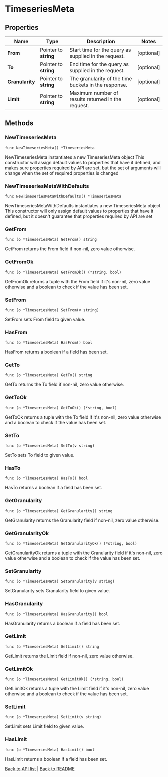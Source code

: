# TimeseriesMeta

## Properties

Name | Type | Description | Notes
------------ | ------------- | ------------- | -------------
**From** | Pointer to **string** | Start time for the query as supplied in the request. | [optional] 
**To** | Pointer to **string** | End time for the query as supplied in the request. | [optional] 
**Granularity** | Pointer to **string** | The granularity of the time buckets in the response. | [optional] 
**Limit** | Pointer to **string** | Maximum number of results returned in the request. | [optional] 

## Methods

### NewTimeseriesMeta

`func NewTimeseriesMeta() *TimeseriesMeta`

NewTimeseriesMeta instantiates a new TimeseriesMeta object
This constructor will assign default values to properties that have it defined,
and makes sure properties required by API are set, but the set of arguments
will change when the set of required properties is changed

### NewTimeseriesMetaWithDefaults

`func NewTimeseriesMetaWithDefaults() *TimeseriesMeta`

NewTimeseriesMetaWithDefaults instantiates a new TimeseriesMeta object
This constructor will only assign default values to properties that have it defined,
but it doesn't guarantee that properties required by API are set

### GetFrom

`func (o *TimeseriesMeta) GetFrom() string`

GetFrom returns the From field if non-nil, zero value otherwise.

### GetFromOk

`func (o *TimeseriesMeta) GetFromOk() (*string, bool)`

GetFromOk returns a tuple with the From field if it's non-nil, zero value otherwise
and a boolean to check if the value has been set.

### SetFrom

`func (o *TimeseriesMeta) SetFrom(v string)`

SetFrom sets From field to given value.

### HasFrom

`func (o *TimeseriesMeta) HasFrom() bool`

HasFrom returns a boolean if a field has been set.

### GetTo

`func (o *TimeseriesMeta) GetTo() string`

GetTo returns the To field if non-nil, zero value otherwise.

### GetToOk

`func (o *TimeseriesMeta) GetToOk() (*string, bool)`

GetToOk returns a tuple with the To field if it's non-nil, zero value otherwise
and a boolean to check if the value has been set.

### SetTo

`func (o *TimeseriesMeta) SetTo(v string)`

SetTo sets To field to given value.

### HasTo

`func (o *TimeseriesMeta) HasTo() bool`

HasTo returns a boolean if a field has been set.

### GetGranularity

`func (o *TimeseriesMeta) GetGranularity() string`

GetGranularity returns the Granularity field if non-nil, zero value otherwise.

### GetGranularityOk

`func (o *TimeseriesMeta) GetGranularityOk() (*string, bool)`

GetGranularityOk returns a tuple with the Granularity field if it's non-nil, zero value otherwise
and a boolean to check if the value has been set.

### SetGranularity

`func (o *TimeseriesMeta) SetGranularity(v string)`

SetGranularity sets Granularity field to given value.

### HasGranularity

`func (o *TimeseriesMeta) HasGranularity() bool`

HasGranularity returns a boolean if a field has been set.

### GetLimit

`func (o *TimeseriesMeta) GetLimit() string`

GetLimit returns the Limit field if non-nil, zero value otherwise.

### GetLimitOk

`func (o *TimeseriesMeta) GetLimitOk() (*string, bool)`

GetLimitOk returns a tuple with the Limit field if it's non-nil, zero value otherwise
and a boolean to check if the value has been set.

### SetLimit

`func (o *TimeseriesMeta) SetLimit(v string)`

SetLimit sets Limit field to given value.

### HasLimit

`func (o *TimeseriesMeta) HasLimit() bool`

HasLimit returns a boolean if a field has been set.


[Back to API list](../README.md#documentation-for-api-endpoints) | [Back to README](../README.md)


